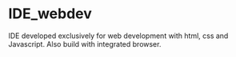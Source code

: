 # IDE_webdev
IDE developed exclusively for web development with html, css and Javascript. Also build with integrated browser. 
